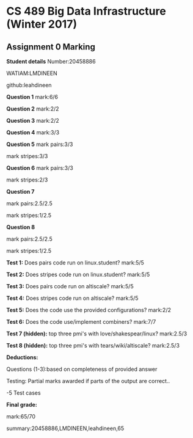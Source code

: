 # CS 489 Big Data Infrastructure (Winter 2017)
## Assignment 0 Marking
**Student details**
Number:20458886

WATIAM:LMDINEEN

github:leahdineen

**Question 1**
mark:6/6

**Question 2**
mark:2/2

**Question 3**
mark:2/2

**Question 4**
mark:3/3

**Question 5**
mark pairs:3/3

mark stripes:3/3

**Question 6**
mark pairs:3/3

mark stripes:2/3

**Question 7**

mark pairs:2.5/2.5

mark stripes:1/2.5

**Question 8**

mark pairs:2.5/2.5

mark stripes:1/2.5

**Test 1:** Does pairs code run on linux.student?
mark:5/5

**Test 2:** Does stripes code run on linux.student?
mark:5/5

**Test 3:** Does pairs code run on altiscale?
mark:5/5

**Test 4:** Does stripes code run on altiscale?
mark:5/5

**Test 5:** Does the code use the provided configurations?
mark:2/2

**Test 6:** Does the code use/implement combiners?
mark:7/7

**Test 7 (hidden):** top three pmi's with love/shakespear/linux?
mark:2.5/3

**Test 8 (hidden):** top three pmi's with tears/wiki/altiscale?
mark:2.5/3

**Deductions:**

Questions (1-3):based on completeness of provided answer

Testing: Partial marks awarded if parts of the output are correct..

-5 Test cases

**Final grade:**

mark:65/70

summary:20458886,LMDINEEN,leahdineen,65

